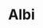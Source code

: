 ---
title: Albi
date: 
draft: false

# descripcion
description : Flor en círculo con piedra

materials: Plata 925

color: Plateado

dimensions: 1cm

code: 01-04-0146

type: "Aros"

categories: []

price: $3.480,00

# Images
# first image will be shown in the product page
images:
  # - image: "images/path_to_image"
  # La ubicacion de las imagenes es imagenes/Aros/Aros.Piedras/01-04-0146-albi
  - image: "./images/aros/piedras/01-04-0146-flor-en-circulo-con-piedra_a.jpeg"
  - image: "./images/aros/piedras/01-04-0146-flor-en-circulo-con-piedra_b.jpeg"
---